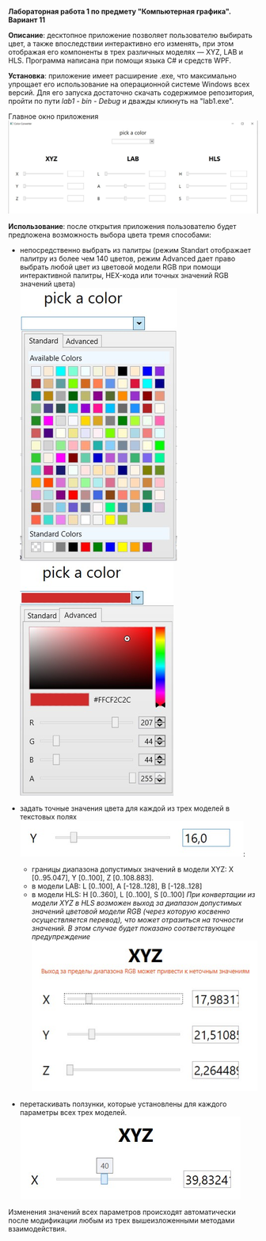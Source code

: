 **Лабораторная работа 1 по предмету "Компьютерная графика". Вариант 11**

**Описание**: десктопное приложение позволяет пользователю выбирать цвет, а также впоследствии интерактивно его изменять, при этом отображая его компоненты в трех различных моделях — XYZ, LAB и HLS. Программа написана при помощи языка C# и средств WPF. 

**Установка**: приложение имеет расширение .exe, что максимально упрощает его использование на операционной системе Windows всех версий. Для его запуска достаточно скачать содержимое репозитория, пройти по пути _lab1 - bin - Debug_  и дважды кликнуть на "lab1.exe".

Главное окно приложения <br /> ![main](/screenshots/main.jpg)

**Использование**: после открытия приложения пользователю будет предложена возможность выбора цвета тремя способами: 
* непосредственно выбрать из палитры (режим Standart отображает палитру из более чем 140 цветов, режим Advanced дает право выбрать любой цвет из цветовой модели RGB при помощи интерактивной палитры, HEX-кода или точных значений RGB значений цвета) <br /> ![Standart](/screenshots/standart.jpg)  ![Advanced](/screenshots/advanced.jpg)

* задать точные значения цвета для каждой из трех моделей в текстовых полях  <br /> ![text](/screenshots/textbox.jpg): 
  * границы диапазона допустимых значений в модели XYZ: X [0..95.047], Y [0..100], Z [0..108.883].
  * в модели LAB: L [0..100], A [-128..128], B [-128..128]
  * в модели HLS: H [0..360], L [0..100], S [0..100]
  _При конвертации из модели XYZ в HLS возможен выход за диапазон допустимых значений цветовой модели RGB (через которую косвенно осуществляется перевод), что может отразиться на точности значений. В этом случае будет показано соответствующее предупреждение_  <br /> ![Warning](/screenshots/warning.jpg)
* перетаскивать ползунки, которые установлены для каждого параметры всех трех моделей.   <br /> ![Slider](/screenshots/slider.jpg)

Изменения значений всех параметров происходят автоматически после модификации любым из трех вышеизложенными методами взаимодействия. 

